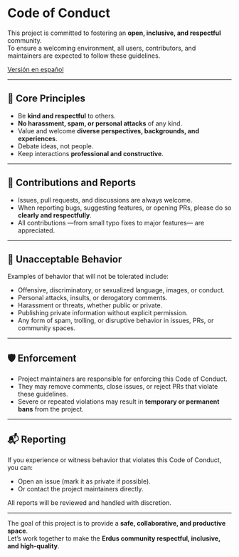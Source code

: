 # Code of Conduct

This project is committed to fostering an **open, inclusive, and respectful** community.  
To ensure a welcoming environment, all users, contributors, and maintainers are expected to follow these guidelines.

[Versión en español](CODE_OF_CONDUCT.es.md)

---

## 🤝 Core Principles
- Be **kind and respectful** to others.  
- **No harassment, spam, or personal attacks** of any kind.  
- Value and welcome **diverse perspectives, backgrounds, and experiences**.  
- Debate ideas, not people.  
- Keep interactions **professional and constructive**.  

---

## 📩 Contributions and Reports
- Issues, pull requests, and discussions are always welcome.  
- When reporting bugs, suggesting features, or opening PRs, please do so **clearly and respectfully**.  
- All contributions —from small typo fixes to major features— are appreciated.  

---

## 🚨 Unacceptable Behavior
Examples of behavior that will not be tolerated include:
- Offensive, discriminatory, or sexualized language, images, or conduct.  
- Personal attacks, insults, or derogatory comments.  
- Harassment or threats, whether public or private.  
- Publishing private information without explicit permission.  
- Any form of spam, trolling, or disruptive behavior in issues, PRs, or community spaces.  

---

## 🛡️ Enforcement
- Project maintainers are responsible for enforcing this Code of Conduct.  
- They may remove comments, close issues, or reject PRs that violate these guidelines.  
- Severe or repeated violations may result in **temporary or permanent bans** from the project.  

---

## 📬 Reporting
If you experience or witness behavior that violates this Code of Conduct, you can:  
- Open an issue (mark it as private if possible).  
- Or contact the project maintainers directly.  

All reports will be reviewed and handled with discretion.  

---

The goal of this project is to provide a **safe, collaborative, and productive space**.  
Let’s work together to make the **Erdus community respectful, inclusive, and high-quality**.
